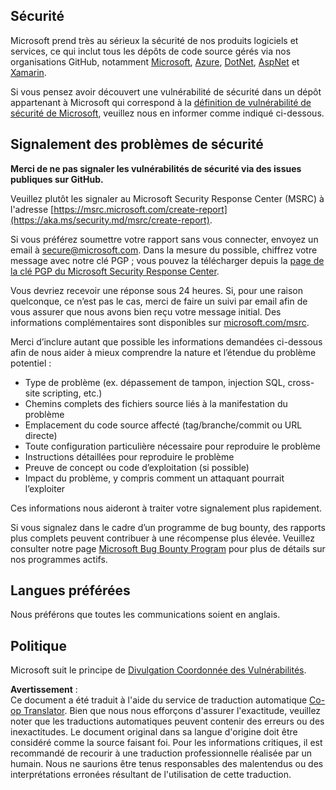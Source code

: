 <!--
CO_OP_TRANSLATOR_METADATA:
{
  "original_hash": "cc205495d4eace1fabcdee963024069f",
  "translation_date": "2025-05-06T17:33:39+00:00",
  "source_file": "SECURITY.md",
  "language_code": "fr"
}
-->
## Sécurité

Microsoft prend très au sérieux la sécurité de nos produits logiciels et services, ce qui inclut tous les dépôts de code source gérés via nos organisations GitHub, notamment [Microsoft](https://github.com/Microsoft), [Azure](https://github.com/Azure), [DotNet](https://github.com/dotnet), [AspNet](https://github.com/aspnet) et [Xamarin](https://github.com/xamarin).

Si vous pensez avoir découvert une vulnérabilité de sécurité dans un dépôt appartenant à Microsoft qui correspond à la [définition de vulnérabilité de sécurité de Microsoft](https://aka.ms/security.md/definition), veuillez nous en informer comme indiqué ci-dessous.

## Signalement des problèmes de sécurité

**Merci de ne pas signaler les vulnérabilités de sécurité via des issues publiques sur GitHub.**

Veuillez plutôt les signaler au Microsoft Security Response Center (MSRC) à l'adresse [https://msrc.microsoft.com/create-report](https://aka.ms/security.md/msrc/create-report).

Si vous préférez soumettre votre rapport sans vous connecter, envoyez un email à [secure@microsoft.com](mailto:secure@microsoft.com). Dans la mesure du possible, chiffrez votre message avec notre clé PGP ; vous pouvez la télécharger depuis la [page de la clé PGP du Microsoft Security Response Center](https://aka.ms/security.md/msrc/pgp).

Vous devriez recevoir une réponse sous 24 heures. Si, pour une raison quelconque, ce n’est pas le cas, merci de faire un suivi par email afin de vous assurer que nous avons bien reçu votre message initial. Des informations complémentaires sont disponibles sur [microsoft.com/msrc](https://www.microsoft.com/msrc).

Merci d’inclure autant que possible les informations demandées ci-dessous afin de nous aider à mieux comprendre la nature et l’étendue du problème potentiel :

  * Type de problème (ex. dépassement de tampon, injection SQL, cross-site scripting, etc.)
  * Chemins complets des fichiers source liés à la manifestation du problème
  * Emplacement du code source affecté (tag/branche/commit ou URL directe)
  * Toute configuration particulière nécessaire pour reproduire le problème
  * Instructions détaillées pour reproduire le problème
  * Preuve de concept ou code d’exploitation (si possible)
  * Impact du problème, y compris comment un attaquant pourrait l’exploiter

Ces informations nous aideront à traiter votre signalement plus rapidement.

Si vous signalez dans le cadre d’un programme de bug bounty, des rapports plus complets peuvent contribuer à une récompense plus élevée. Veuillez consulter notre page [Microsoft Bug Bounty Program](https://aka.ms/security.md/msrc/bounty) pour plus de détails sur nos programmes actifs.

## Langues préférées

Nous préférons que toutes les communications soient en anglais.

## Politique

Microsoft suit le principe de [Divulgation Coordonnée des Vulnérabilités](https://aka.ms/security.md/cvd).

**Avertissement** :  
Ce document a été traduit à l'aide du service de traduction automatique [Co-op Translator](https://github.com/Azure/co-op-translator). Bien que nous nous efforçons d'assurer l'exactitude, veuillez noter que les traductions automatiques peuvent contenir des erreurs ou des inexactitudes. Le document original dans sa langue d'origine doit être considéré comme la source faisant foi. Pour les informations critiques, il est recommandé de recourir à une traduction professionnelle réalisée par un humain. Nous ne saurions être tenus responsables des malentendus ou des interprétations erronées résultant de l'utilisation de cette traduction.